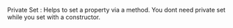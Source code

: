 Private Set : Helps to set a property via a method. You dont need private set while you set with a constructor.

